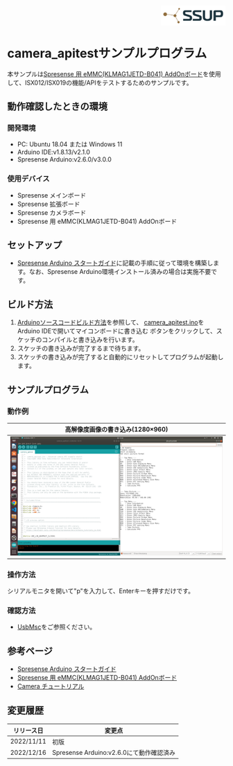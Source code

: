 <div align="right">
<a href="https://developer.sony.com/ja/develop/ssup/"><img src="../../../images/SSUPLOGO2.png" width="150"></a>
</div>

# camera_apitestサンプルプログラム

本サンプルは[Spresense 用 eMMC(KLMAG1JETD-B041) AddOnボード](https://nextstep.official.ec/items/66602892)を使用して、ISX012/ISX019の機能/APIをテストするためのサンプルです。

## 動作確認したときの環境
### 開発環境
- PC: Ubuntu 18.04 または Windows 11
- Arduino IDE:v1.8.13/v2.1.0
- Spresense Arduino:v2.6.0/v3.0.0

### 使用デバイス
- Spresense メインボード
- Spresense 拡張ボード
- Spresense カメラボード
- Spresense 用 eMMC(KLMAG1JETD-B041) AddOnボード

## セットアップ
- [Spresense Arduino スタートガイド](https://developer.sony.com/develop/spresense/docs/arduino_set_up_ja.html)に記載の手順に従って環境を構築します。なお、Spresense Arduino環境インストール済みの場合は実施不要です。

## ビルド方法
1. [Arduinoソースコードビルド方法](https://developer.sony.com/develop/spresense/docs/arduino_set_up_ja.html#_led_%E3%81%AE%E3%82%B9%E3%82%B1%E3%83%83%E3%83%81%E3%82%92%E5%8B%95%E3%81%8B%E3%81%97%E3%81%A6%E3%81%BF%E3%82%8B)を参照して、
[camera_apitest.ino](./camera_apitest.ino)をArduino IDEで開いてマイコンボードに書き込む ボタンをクリックして、スケッチのコンパイルと書き込みを行います。
2. スケッチの書き込みが完了するまで待ちます。
3. スケッチの書き込みが完了すると自動的にリセットしてプログラムが起動します。

## サンプルプログラム

### 動作例

|高解像度画像の書き込み(1280×960)|
|----|
|![take_picture](images/take_picture.png)|

### 操作方法
シリアルモニタを開いて"p"を入力して、Enterキーを押すだけです。

### 確認方法
- [UsbMsc](../UsbMsc/)をご参照ください。

## 参考ページ
- [Spresense Arduino スタートガイド](https://developer.sony.com/develop/spresense/docs/arduino_set_up_ja.html)
- [Spresense 用 eMMC(KLMAG1JETD-B041) AddOnボード](https://nextstep.official.ec/items/66602892)
- [Camera チュートリアル](https://developer.sony.com/develop/spresense/docs/arduino_tutorials_ja.html#_tutorial_camera)

## 変更履歴
|リリース日|変更点|
|----|----|
|2022/11/11|初版|
|2022/12/16|Spresense Arduino:v2.6.0にて動作確認済み|
